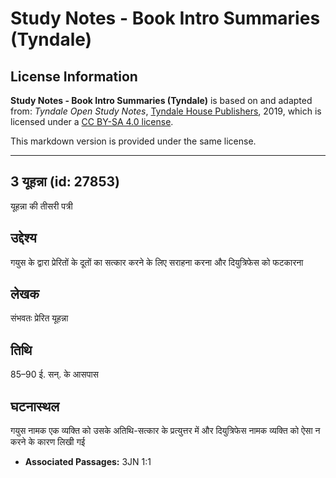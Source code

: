 # Study Notes - Book Intro Summaries (Tyndale)

## License Information

**Study Notes - Book Intro Summaries (Tyndale)** is based on and adapted from: _Tyndale Open Study Notes_, [Tyndale House Publishers](https://tyndaleopenresources.com/), 2019, which is licensed under a [CC BY-SA 4.0 license](https://creativecommons.org/licenses/by-sa/4.0/legalcode.en).

This markdown version is provided under the same license.



--------------------------------

## 3 यूहन्ना (id: 27853)

यूहन्ना की तीसरी पत्री

उद्देश्य
--------

गयुस के द्वारा प्रेरितों के दूतों का सत्कार करने के लिए सराहना करना और दियुत्रिफेस को फटकारना

लेखक
----

संभवतः प्रेरित यूहन्ना

तिथि
----

85–90 ई. सन्. के आसपास

घटनास्थल
--------

गयुस नामक एक व्यक्ति को उसके अतिथि\-सत्कार के प्रत्युत्तर में और दियुत्रिफेस नामक व्यक्ति को ऐसा न करने के कारण लिखी गई

* **Associated Passages:** 3JN 1:1

